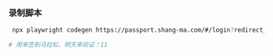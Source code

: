 ### 录制脚本

```bash
 npx playwright codegen https://passport.shang-ma.com/#/login?redirect_url=https%3A%2F%2Fwww.shmarathon.com%2F#/user/info
```

```bash
# 用来签到马拉松，明天来验证！11
```
